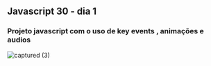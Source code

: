 ## Javascript 30 - dia 1
### Projeto javascript com o uso de key events , animações e audios


![captured (3)](https://user-images.githubusercontent.com/59126841/92267911-dbaa0500-eeb7-11ea-856d-94bf393eeeee.gif)
